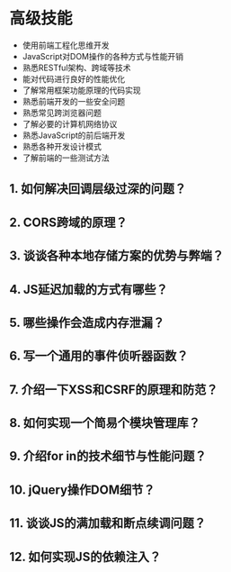 # 高级技能
- 使用前端工程化思维开发
- JavaScript对DOM操作的各种方式与性能开销
- 熟悉RESTful架构、跨域等技术
- 能对代码进行良好的性能优化
- 了解常用框架功能原理的代码实现
- 熟悉前端开发的一些安全问题
- 熟悉常见跨浏览器问题
- 了解必要的计算机网络协议
- 熟悉JavaScript的前后端开发
- 熟悉各种开发设计模式
- 了解前端的一些测试方法
## 1. 如何解决回调层级过深的问题？
## 2. CORS跨域的原理？
## 3. 谈谈各种本地存储方案的优势与弊端？
## 4. JS延迟加载的方式有哪些？
## 5. 哪些操作会造成内存泄漏？
## 6. 写一个通用的事件侦听器函数？
## 7. 介绍一下XSS和CSRF的原理和防范？
## 8. 如何实现一个简易个模块管理库？
## 9. 介绍for in的技术细节与性能问题？
## 10. jQuery操作DOM细节？
## 11. 谈谈JS的满加载和断点续调问题？
## 12. 如何实现JS的依赖注入？